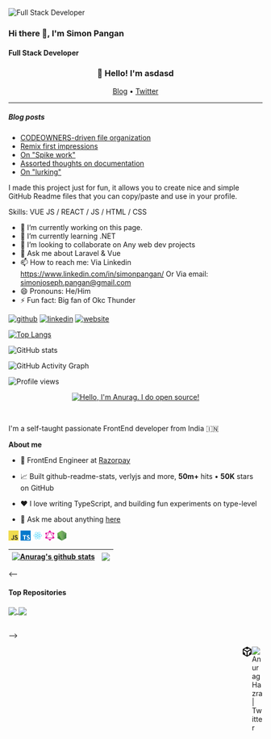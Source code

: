 ![Full Stack Developer](https://media.licdn.com/dms/image/D5616AQEbPVdd61qDlQ/profile-displaybackgroundimage-shrink_350_1400/0/1691113154322?e=1697068800&v=beta&t=ktEDSm3zdcbU047RwRVa8Gxh0iwHMrQbPjfdyUAioiY)

### Hi there 👋, I'm Simon Pangan
#### Full Stack Developer

<h3 align="center">👋 Hello! I'm asdasd</h3>

<p align="center">
  <a href="https://jasonet.co">Blog</a> •
  <a href="https://twitter.com/JasonEtco">Twitter</a>
</p>

---

##### Blog posts

<!--START_SECTION:posts-->
* [CODEOWNERS-driven file organization](https:&#x2F;&#x2F;jasonet.co&#x2F;posts&#x2F;codeowners-driven-organization&#x2F;)
* [Remix first impressions](https:&#x2F;&#x2F;jasonet.co&#x2F;posts&#x2F;remix-first-impressions&#x2F;)
* [On &quot;Spike work&quot;](https:&#x2F;&#x2F;jasonet.co&#x2F;posts&#x2F;on-spike-work&#x2F;)
* [Assorted thoughts on documentation](https:&#x2F;&#x2F;jasonet.co&#x2F;posts&#x2F;thoughts-on-docs&#x2F;)
* [On &quot;lurking&quot;](https:&#x2F;&#x2F;jasonet.co&#x2F;posts&#x2F;on-lurking&#x2F;)
<!--END_SECTION:posts-->

I made this project just for fun, it allows you to create nice and simple GitHub Readme files that you can copy/paste and use in your profile.

Skills: VUE JS / REACT / JS / HTML / CSS

- 🔭 I’m currently working on this page. 
- 🌱 I’m currently learning .NET 
- 👯 I’m looking to collaborate on Any web dev projects 
- 💬 Ask me about Laravel & Vue 
- 📫 How to reach me: Via Linkedin https://www.linkedin.com/in/simonpangan/ Or Via email: simonjoseph.pangan@gmail.com 
- 😄 Pronouns: He/Him 
- ⚡ Fun fact: Big fan of Okc Thunder 



[<img src='https://cdn.jsdelivr.net/npm/simple-icons@3.0.1/icons/github.svg' alt='github' height='40'>](https://github.com/simonpangan)  [<img src='https://cdn.jsdelivr.net/npm/simple-icons@3.0.1/icons/linkedin.svg' alt='linkedin' height='40'>](https://www.linkedin.com/in/https://www.linkedin.com/in/simonpangan//)  [<img src='https://cdn.jsdelivr.net/npm/simple-icons@3.0.1/icons/icloud.svg' alt='website' height='40'>](https://simonpangan.netlify.app/)  

[![Top Langs](https://github-readme-stats.vercel.app/api/top-langs/?username=simonpangan)](https://github.com/anuraghazra/github-readme-stats)

![GitHub stats](https://github-readme-stats.vercel.app/api?username=simonpangan&show_icons=true&count_private=true)  

![GitHub Activity Graph](https://activity-graph.herokuapp.com/graph?username=simonpangan)  

![Profile views](https://gpvc.arturio.dev/simonpangan)  


<p align="center"><a href="https://anuraghazra.github.io"><img width="80%" alt="Hello, I'm Anurag. I do open source!" src="./assets/gh-readme-header.png" /></a></p>

<br />

I'm a self-taught passionate FrontEnd developer from India 🇮🇳

**About me**

- 💼 FrontEnd Engineer at [Razorpay](http://razorpay.com/)

- 📈 Built github-readme-stats, verlyjs and more, **50m+** hits • **50K** stars on GitHub

- ❤️ I love writing TypeScript, and building fun experiments on type-level

- 💬 Ask me about anything [here](https://github.com/anuraghazra/anuraghazra/issues)

<code><img height="20" alt="javascript" src="https://raw.githubusercontent.com/github/explore/80688e429a7d4ef2fca1e82350fe8e3517d3494d/topics/javascript/javascript.png"></code>
<code><img height="20" alt="typescript" src="https://raw.githubusercontent.com/github/explore/80688e429a7d4ef2fca1e82350fe8e3517d3494d/topics/typescript/typescript.png"></code>
<code><img height="20" alt="react" src="https://raw.githubusercontent.com/github/explore/80688e429a7d4ef2fca1e82350fe8e3517d3494d/topics/react/react.png"></code>
<code><img height="20" alt="graphql" src="https://raw.githubusercontent.com/github/explore/5c058a388828bb5fde0bcafd4bc867b5bb3f26f3/topics/graphql/graphql.png"></code>
<code><img height="20" alt="nodejs" src="https://raw.githubusercontent.com/github/explore/80688e429a7d4ef2fca1e82350fe8e3517d3494d/topics/nodejs/nodejs.png"></code>    


| <a href="https://github.com/anuraghazra/github-readme-stats"><img align="center" src="https://github-readme-stats.vercel.app/api?username=anuraghazra&show_icons=true&include_all_commits=true&theme=buefy&hide_border=true" alt="Anurag's github stats" /></a> | <a href="https://github.com/anuraghazra/github-readme-stats"><img align="center" src="https://github-readme-stats.vercel.app/api/top-langs/?username=anuraghazra&layout=compact&theme=buefy&hide_border=true" /></a> |
| ------------- | ------------- |

<--
#### Top Repositories


<a href="https://github.com/anuraghazra/github-readme-stats">
  <img align="center" src="https://github-readme-stats.vercel.app/api/pin/?username=anuraghazra&repo=github-readme-stats&theme=buefy" />
</a>
<a href="https://github.com/anuraghazra/anuraghazra.github.io">
  <img align="center" src="https://github-readme-stats.vercel.app/api/pin/?username=anuraghazra&repo=anuraghazra.github.io&theme=buefy" />
</a>

<br />
<br />

-->

<a href="https://twitter.com/anuraghazru">
  <img align="right" alt="Anurag Hazra | Twitter" width="21px" src="https://raw.githubusercontent.com/anuraghazra/anuraghazra/master/assets/twitter.svg" />
</a>
<a href="https://codesandbox.io/u/anuraghazra">
  <img align="right" alt="Anurag Hazra | CodeSandbox" width="20px" src="https://raw.githubusercontent.com/anuraghazra/anuraghazra/master/assets/codesandbox.svg" />
</a>
